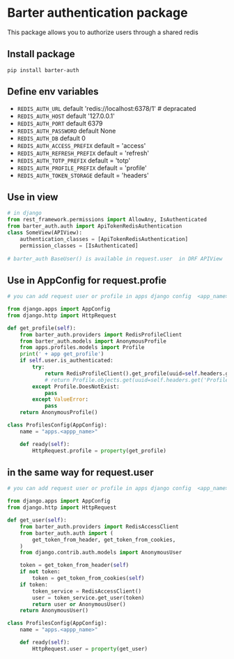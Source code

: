 # Barter authentication package

This package allows you to authorize users through a shared redis

## Install package
```shell
pip install barter-auth
```

## Define env variables

- `REDIS_AUTH_URL` default 'redis://localhost:6378/1' # depracated
- `REDIS_AUTH_HOST` default '127.0.0.1'
- `REDIS_AUTH_PORT` default 6379
- `REDIS_AUTH_PASSWORD` default None
- `REDIS_AUTH_DB` default 0
- `REDIS_AUTH_ACCESS_PREFIX` default = 'access'
- `REDIS_AUTH_REFRESH_PREFIX` default = 'refresh'
- `REDIS_AUTH_TOTP_PREFIX` default = 'totp'
- `REDIS_AUTH_PROFILE_PREFIX` default = 'profile'
- `REDIS_AUTH_TOKEN_STORAGE` default = 'headers'

## Use in view

```python
# in django 
from rest_framework.permissions import AllowAny, IsAuthenticated
from barter_auth.auth import ApiTokenRedisAuthentication
class SomeView(APIView):
    authentication_classes = [ApiTokenRedisAuthentication]
    permission_classes = [IsAuthenticated]
    
# barter_auth BaseUser() is available in request.user  in DRF APIView 

```
## Use in AppConfig   for   request.profie
```python
# you can add request user or profile in apps django config  <app_name>.apps.py

from django.apps import AppConfig
from django.http import HttpRequest

def get_profile(self):
    from barter_auth.providers import RedisProfileClient
    from barter_auth.models import AnonymousProfile
    from apps.profiles.models import Profile
    print(' + app get_profile')
    if self.user.is_authenticated:
        try:
            return RedisProfileClient().get_profile(uuid=self.headers.get('Profile'))
            # return Profile.objects.get(uuid=self.headers.get('Profile'), user_id=int(self.user.id))
        except Profile.DoesNotExist:
            pass
        except ValueError:
            pass
    return AnonymousProfile()

class ProfilesConfig(AppConfig):
    name = "apps.<appp_name>"

    def ready(self):
        HttpRequest.profile = property(get_profile)

```


## in the same way  for   request.user
```python
# you can add request user or profile in apps django config  <app_name>.apps.py

from django.apps import AppConfig
from django.http import HttpRequest

def get_user(self):
    from barter_auth.providers import RedisAccessClient
    from barter_auth.auth import (
        get_token_from_header, get_token_from_cookies,
    )
    from django.contrib.auth.models import AnonymousUser

    token = get_token_from_header(self)
    if not token:
        token = get_token_from_cookies(self)
    if token:
        token_service = RedisAccessClient()
        user = token_service.get_user(token)
        return user or AnonymousUser()
    return AnonymousUser()

class ProfilesConfig(AppConfig):
    name = "apps.<appp_name>"

    def ready(self):
        HttpRequest.user = property(get_user)
    
    

```
